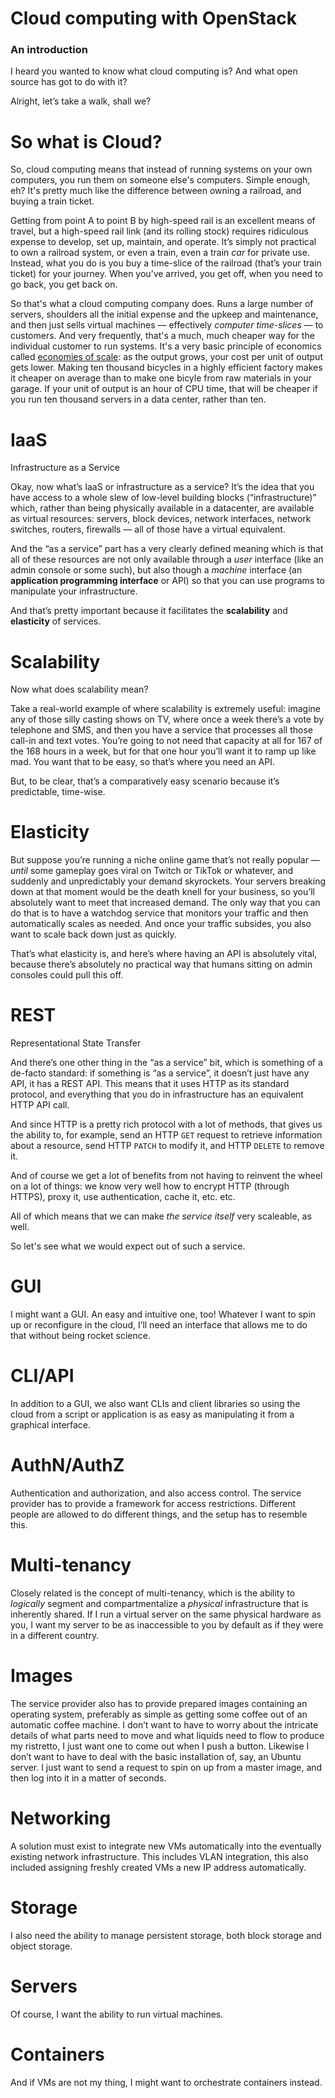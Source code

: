 # Cloud computing with OpenStack
### An introduction
<!-- Note -->
I heard you wanted to know what cloud computing is? And what open
source has got to do with it?

Alright, let’s take a walk, shall we?


# So what is Cloud?

<!-- Note -->
So, cloud computing means that instead of running systems on your own
computers, you run them on someone else's computers. Simple enough,
eh? It's pretty much like the difference between owning a railroad, and
buying a train ticket.

Getting from point A to point B by high-speed rail is an excellent
means of travel, but a high-speed rail link (and its rolling stock)
requires ridiculous expense to develop, set up, maintain, and operate. It’s
simply not practical to own a railroad system, or even a train, even a
train *car* for private use. Instead, what you do is you buy a
time-slice of the railroad (that’s your train ticket) for your
journey. When you’ve arrived, you get off, when you need to go back,
you get back on.

So that's what a cloud computing company does. Runs a large number of
servers, shoulders all the initial expense and the upkeep and
maintenance, and then just sells virtual machines — effectively
*computer time-slices* — to customers. And very frequently, that's a
much, much cheaper way for the individual customer to run
systems. It's a very basic principle of economics called [economies of
scale](https://en.wikipedia.org/wiki/Economies_of_scale): as the
output grows, your cost per unit of output gets lower. Making ten
thousand bicycles in a highly efficient factory makes it cheaper on
average than to make one bicyle from raw materials in your garage. If
your unit of output is an hour of CPU time, that will be cheaper if
you run ten thousand servers in a data center, rather than ten.


# IaaS

Infrastructure as a Service

<!-- Note -->
Okay, now what’s IaaS or infrastructure as a service? It’s the idea
that you have access to a whole slew of low-level building blocks
(“infrastructure)” which, rather than being physically available in a
datacenter, are available as virtual resources: servers, block
devices, network interfaces, network switches, routers, firewalls —
all of those have a virtual equivalent.

And the “as a service” part has a very clearly defined meaning which
is that all of these resources are not only available through a *user*
interface (like an admin console or some such), but also though a
*machine* interface (an **application programming interface** or API)
so that you can use programs to manipulate your infrastructure.

And that’s pretty important because it facilitates the **scalability**
and **elasticity** of services.


# Scalability

<!-- Note --> 
Now what does scalability mean?

Take a real-world example of where scalability is extremely useful:
imagine any of those silly casting shows on TV, where once a week
there’s a vote by telephone and SMS, and then you have a service that
processes all those call-in and text votes. You’re going to not need
that capacity at all for 167 of the 168 hours in a week, but for that
one hour you’ll want it to ramp up like mad. You want that to be easy,
so that’s where you need an API.

But, to be clear, that’s a comparatively easy scenario because it’s
predictable, time-wise.


# Elasticity

<!-- Note -->
But suppose you’re running a niche online game that’s not really
popular — *until* some gameplay goes viral on Twitch or TikTok or
whatever, and suddenly and unpredictably your demand skyrockets. Your
servers breaking down at that moment would be the death knell for your
business, so you’ll absolutely want to meet that increased demand. The
only way that you can do that is to have a watchdog service that
monitors your traffic and then automatically scales as needed. And
once your traffic subsides, you also want to scale back down just as
quickly.

That’s what elasticity is, and here’s where having an API is
absolutely vital, because there’s absolutely no practical way that
humans sitting on admin consoles could pull this off.


# REST

Representational State Transfer

<!-- Note -->
And there’s one other thing in the “as a service” bit, which is
something of a de-facto standard: if something is “as a service”, it
doesn’t just have any API, it has a REST API. This means that it uses
HTTP as its standard protocol, and everything that you do in
infrastructure has an equivalent HTTP API call.

And since HTTP is a pretty rich protocol with a lot of methods, that
gives us the ability to, for example, send an HTTP `GET` request to
retrieve information about a resource, send HTTP `PATCH` to modify it,
and HTTP `DELETE` to remove it.

And of course we get a lot of benefits from not having to reinvent the
wheel on a lot of things: we know very well how to encrypt HTTP
(through HTTPS), proxy it, use authentication, cache it, etc. etc.

All of which means that we can make *the service itself* very
scaleable, as well.

So let's see what we would expect out of such a service.


# GUI
<!-- Note -->
I might want a GUI. An easy and intuitive one, too! Whatever I
want to spin up or reconfigure in the cloud, I’ll need an interface
that allows me to do that without being rocket science.


# CLI/API
<!-- Note -->
In addition to a GUI, we also want CLIs and client libraries so using
the cloud from a script or application is as easy as manipulating it
from a graphical interface.


# AuthN/AuthZ
<!-- Note -->
Authentication and authorization, and also access control. The service
provider has to provide a framework for access restrictions. Different
people are allowed to do different things, and the setup has to
resemble this.


# Multi-tenancy
<!-- Note -->
Closely related is the concept of multi-tenancy, which is the ability
to *logically* segment and compartmentalize a *physical* infrastructure
that is inherently shared. If I run a virtual server on the same
physical hardware as you, I want my server to be as inaccessible to
you by default as if they were in a different country.


# Images
<!-- Note -->
The service provider also has to provide prepared images containing an
operating system, preferably as simple as getting some coffee out of
an automatic coffee machine. I don’t want to have to worry about the
intricate details of what parts need to move and what liquids need to
flow to produce my ristretto, I just want one to come out when I push
a button. Likewise I don’t want to have to deal with the basic
installation of, say, an Ubuntu server. I just want to send a request
to spin on up from a master image, and then log into it in a matter of
seconds.


# Networking
<!-- Note -->
A solution must exist to integrate new VMs automatically into the
eventually existing network infrastructure. This includes VLAN
integration, this also included assigning freshly created VMs a new IP
address automatically.


# Storage
<!-- Note -->
I also need the ability to manage persistent storage, both block
storage and object storage.


# Servers
<!-- Note -->
Of course, I want the ability to run virtual machines.


# Containers
<!-- Note -->
And if VMs are not my thing, I might want to orchestrate containers instead.

